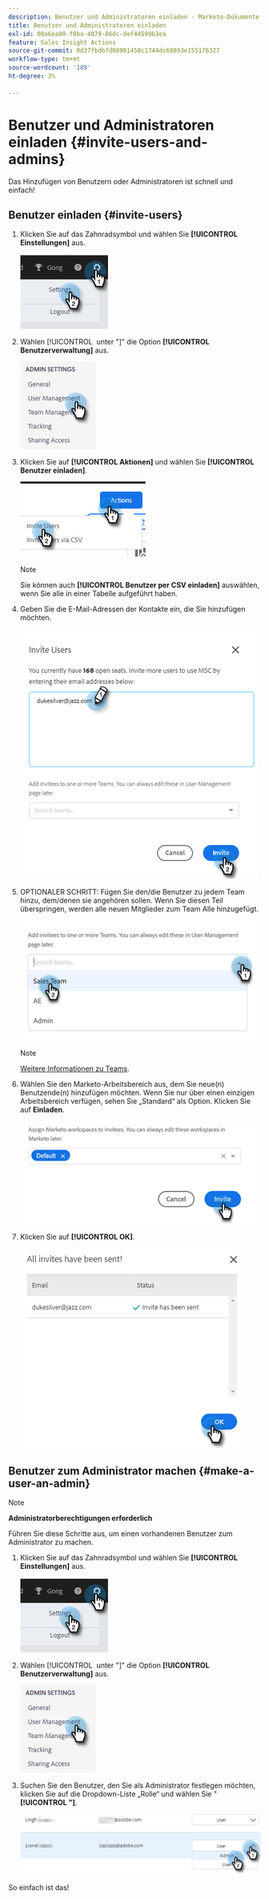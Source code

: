 ```yaml
---
description: Benutzer und Administratoren einladen - Marketo-Dokumente - Produktdokumentation
title: Benutzer und Administratoren einladen
exl-id: 00a6ea00-f8ba-4079-86dc-def44599b3ea
feature: Sales Insight Actions
source-git-commit: 0d37fbdb7d08901458c1744dc68893e155176327
workflow-type: tm+mt
source-wordcount: '189'
ht-degree: 3%

---
```


# Benutzer und Administratoren einladen {#invite-users-and-admins}

Das Hinzufügen von Benutzern oder Administratoren ist schnell und einfach!

## Benutzer einladen {#invite-users}

1. Klicken Sie auf das Zahnradsymbol und wählen Sie **[!UICONTROL Einstellungen]** aus.

   ![](assets/invite-users-and-admins-1.png)

1. Wählen [!UICONTROL &#x200B; unter &quot;]&quot; die Option **[!UICONTROL Benutzerverwaltung]** aus.

   ![](assets/invite-users-and-admins-2.png)

1. Klicken Sie auf **[!UICONTROL Aktionen]** und wählen Sie **[!UICONTROL Benutzer einladen]**.

   ![](assets/invite-users-and-admins-3.png)

   >[!NOTE]
   >
   >Sie können auch **[!UICONTROL Benutzer per CSV einladen]** auswählen, wenn Sie alle in einer Tabelle aufgeführt haben.

1. Geben Sie die E-Mail-Adressen der Kontakte ein, die Sie hinzufügen möchten.

   ![](assets/invite-users-and-admins-4.png)

1. OPTIONALER SCHRITT: Fügen Sie den/die Benutzer zu jedem Team hinzu, dem/denen sie angehören sollen. Wenn Sie diesen Teil überspringen, werden alle neuen Mitglieder zum Team Alle hinzugefügt.

   ![](assets/invite-users-and-admins-5.png)

   >[!NOTE]
   >
   >[Weitere Informationen zu Teams](/help/marketo/product-docs/marketo-sales-insight/actions/admin/creating-a-team.md).

1. Wählen Sie den Marketo-Arbeitsbereich aus, dem Sie neue(n) Benutzende(n) hinzufügen möchten. Wenn Sie nur über einen einzigen Arbeitsbereich verfügen, sehen Sie „Standard“ als Option. Klicken Sie auf **Einladen**.

   ![](assets/invite-users-and-admins-6.png)

1. Klicken Sie auf **[!UICONTROL OK]**.

   ![](assets/invite-users-and-admins-7.png)

## Benutzer zum Administrator machen {#make-a-user-an-admin}

>[!NOTE]
>
>**Administratorberechtigungen erforderlich**

Führen Sie diese Schritte aus, um einen vorhandenen Benutzer zum Administrator zu machen.

1. Klicken Sie auf das Zahnradsymbol und wählen Sie **[!UICONTROL Einstellungen]** aus.

   ![](assets/invite-users-and-admins-8.png)

1. Wählen [!UICONTROL &#x200B; unter &quot;]&quot; die Option **[!UICONTROL Benutzerverwaltung]** aus.

   ![](assets/invite-users-and-admins-9.png)

1. Suchen Sie den Benutzer, den Sie als Administrator festlegen möchten, klicken Sie auf die Dropdown-Liste „Rolle“ und wählen Sie &quot;**[!UICONTROL &quot;]**.

   ![](assets/invite-users-and-admins-10.png)

So einfach ist das!
